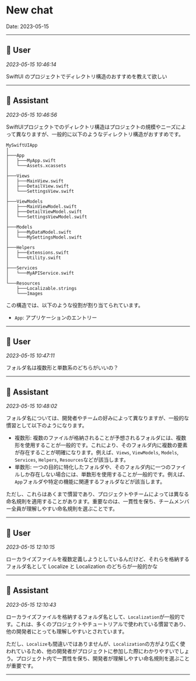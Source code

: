 # New chat

Date: 2023-05-15

---

## 👤 User
*2023-05-15 10:46:14*

SwiftUI のプロジェクトでディレクトリ構造のおすすめを教えて欲しい

---

## 🤖 Assistant
*2023-05-15 10:46:56*

SwiftUIプロジェクトでのディレクトリ構造はプロジェクトの規模やニーズによって異なりますが、一般的に以下のようなディレクトリ構造がおすすめです。

```
MySwiftUIApp
│
├───App
│   ├───MyApp.swift
│   └───Assets.xcassets
│
├───Views
│   ├───MainView.swift
│   ├───DetailView.swift
│   └───SettingsView.swift
│
├───ViewModels
│   ├───MainViewModel.swift
│   ├───DetailViewModel.swift
│   └───SettingsViewModel.swift
│
├───Models
│   ├───MyDataModel.swift
│   └───MySettingsModel.swift
│
├───Helpers
│   ├───Extensions.swift
│   └───Utility.swift
│
├───Services
│   └───MyAPIService.swift
│
└───Resources
    ├───Localizable.strings
    └───Images
```

この構造では、以下のような役割が割り当てられています。

- `App`: アプリケーションのエントリー

---

## 👤 User
*2023-05-15 10:47:11*

フォルダ名は複数形と単数系のどちらがいいの？

---

## 🤖 Assistant
*2023-05-15 10:48:02*

フォルダ名については、開発者やチームの好みによって異なりますが、一般的な慣習として以下のようになります。

- 複数形: 複数のファイルが格納されることが予想されるフォルダには、複数形を使用することが一般的です。これにより、そのフォルダ内に複数の要素が存在することが明確になります。例えば、`Views`, `ViewModels`, `Models`, `Services`, `Helpers`, `Resources`などが該当します。
- 単数形: 一つの目的に特化したフォルダや、そのフォルダ内に一つのファイルしか存在しない場合には、単数形を使用することが一般的です。例えば、`App`フォルダや特定の機能に関連するフォルダなどが該当します。

ただし、これらはあくまで慣習であり、プロジェクトやチームによっては異なる命名規則を適用することがあります。重要なのは、一貫性を保ち、チームメンバー全員が理解しやすい命名規則を選ぶことです。

---

## 👤 User
*2023-05-15 12:10:15*

ローカライズファイルを複数定義しようとしているんだけど、それらを格納するフォルダ名として Localize と Localization のどちらが一般的かな

---

## 🤖 Assistant
*2023-05-15 12:10:43*

ローカライズファイルを格納するフォルダ名として、`Localization`が一般的です。これは、多くのプロジェクトやチュートリアルで使われている慣習であり、他の開発者にとっても理解しやすいとされています。

ただし、`Localize`も間違いではありませんが、`Localization`の方がより広く使われているため、他の開発者がプロジェクトに参加した際にわかりやすいでしょう。プロジェクト内で一貫性を保ち、開発者が理解しやすい命名規則を選ぶことが重要です。

---
